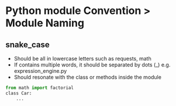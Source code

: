 # Python module Convention > Module Naming

## snake_case
- Should be all in lowercase letters such as requests, math
- If contains multiple words, it should be separated by dots (_) e.g. expression_engine.py
- Should resonate with the class or methods inside the module

```python
from math import factorial
class Car:
    ...
```